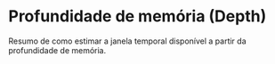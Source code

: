 # Profundidade de memória (Depth)

Resumo de como estimar a janela temporal disponível a partir da profundidade de memória.
